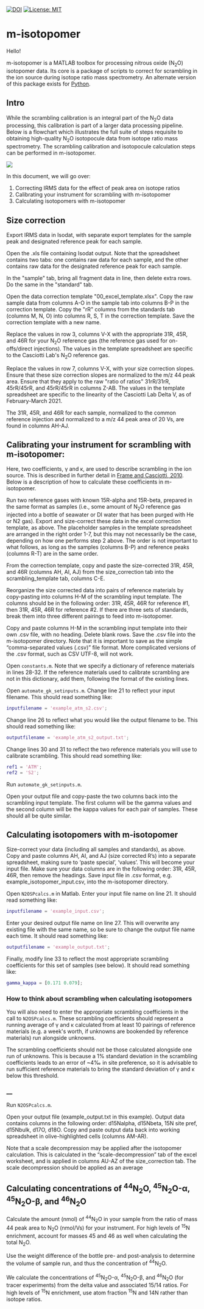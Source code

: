 [![DOI](https://zenodo.org/badge/DOI/10.5281/zenodo.5031237.svg)](https://doi.org/10.5281/zenodo.5031237)
[![License: MIT](https://img.shields.io/badge/License-MIT-blue.svg)](https://opensource.org/licenses/MIT)

# m-isotopomer

Hello!

m-isotopomer is a MATLAB toolbox for processing nitrous oxide (N<sub>2</sub>O) isotopomer data. Its core is a package of scripts to correct for scrambling in the ion source during isotope ratio mass spectrometry. An alternate version of this package exists for [Python](https://github.com/ckelly314/pyisotopomer).

## Intro

While the scrambling calibration is an integral part of the N<sub>2</sub>O data processing, this calibration is part of a larger data processing pipeline. Below is a flowchart which illustrates the full suite of steps requisite to obtaining high-quality N<sub>2</sub>O  isotopocule data from isotope ratio mass spectrometry. The scrambling calibration and isotopocule calculation steps can be performed in m-isotopomer.

![](flowchart.jpg)

In this document, we will go over:

1. Correcting IRMS data for the effect of peak area on isotope ratios
2. Calibrating your instrument for scrambling with m-isotopomer
3. Calculating isotopomers with m-isotopomer

## Size correction

Export IRMS data in Isodat, with separate export templates for the sample peak and designated reference peak for each sample.

Open the .xls file containing Isodat output. Note that the spreadsheet contains two tabs: one contains raw data for each sample, and the other contains raw data for the designated reference peak for each sample.

In the "sample" tab, bring all fragment data in line, then delete extra rows. Do the same in the "standard" tab.

Open the data correction template "00_excel_template.xlsx". Copy the raw sample data from columns A-O in the sample tab into columns B-P in the correction template. Copy the "rR" columns from the standards tab (columns M, N, O) into columns R, S, T in the correction template. Save the correction template with a new name.

Replace the values in row 3, columns V-X with the appropriate 31R, 45R, and 46R for your N<sub>2</sub>O reference gas (the reference gas used for on-offs/direct injections). The values in the template spreadsheet are specific to the Casciotti Lab's N<sub>2</sub>O reference gas. 

Replace the values in row 7, columns V-X, with your size correction slopes. Ensure that these size correction slopes are normalized to the m/z 44 peak area. Ensure that they apply to the raw "ratio of ratios" 31rR/31rR, 45rR/45rR, and 45rR/45rR in columns Z-AB. The values in the template spreadsheet are specific to the linearity of the Casciotti Lab Delta V, as of February-March 2021.

The 31R, 45R, and 46R for each sample, normalized to the common reference injection and normalized to a m/z 44 peak area of 20 Vs, are found in columns AH-AJ.

## Calibrating your instrument for scrambling with m-isotopomer:

Here, two coefficients, γ and κ, are used to describe scrambling in the ion source. This is described in further detail in [Frame and Casciotti, 2010](https://www.biogeosciences.net/7/2695/2010/). Below is a description of how to calculate these coefficients in m-isotopomer.

Run two reference gases with known 15R-alpha and 15R-beta, prepared in the same format as samples (i.e., some amount of N<sub>2</sub>O reference gas injected into a bottle of seawater or DI water that has been purged with He or N2 gas). Export and size-correct these data in the excel correction template, as above. The placeholder samples in the template spreadsheet are arranged in the right order 1-7, but this may not necessarily be the case, depending on how one performs step 2 above. The order is not important to what follows, as long as the samples (columns B-P) and reference peaks (columns R-T) are in the same order.

From the correction template, copy and paste the size-corrected 31R, 45R, and 46R (columns AH, AI, AJ) from the size_correction tab into the scrambling_template tab, columns C-E. 

Reorganize the size corrected data into pairs of reference materials by copy-pasting into columns H-M of the scrambling input template. The columns should be in the following order: 31R, 45R, 46R for reference #1, then 31R, 45R, 46R for reference #2. If there are three sets of standards, break them into three different pairings to feed into m-isotopomer.

Copy and paste columns H-M in the scrambling input template into their own .csv file, with no heading. Delete blank rows. Save the .csv file into the m-isotopomer directory. Note that it is important to save as the simple “comma-separated values (.csv)” file format. More complicated versions of the .csv format, such as CSV UTF-8, will not work.

Open ```constants.m```. Note that we specify a dictionary of reference materials in lines 28-32. If the reference materials used to calibrate scrambling are not in this dictionary, add them, following the format of the existing lines. 

Open ```automate_gk_setinputs.m```. Change line 21 to reflect your input filename. This should read something like:

```MATLAB
inputfilename = 'example_atm_s2.csv';
```

Change line 26 to reflect what you would like the output filename to be. This should read something like:

```MATLAB
outputfilename = 'example_atm_s2_output.txt';
```

Change lines 30 and 31 to reflect the two reference materials you will use to calibrate scrambling. This should read something like:

```MATLAB
ref1 = 'ATM';
ref2 = 'S2';
```

Run ```automate_gk_setinputs.m```.

Open your output file and copy-paste the two columns back into the scrambling input template. The first column will be the gamma values and the second column will be the kappa values for each pair of samples. These should all be quite similar.

## Calculating isotopomers with m-isotopomer

Size-correct your data (including all samples and standards), as above. Copy and paste columns AH, AI, and AJ (size corrected R’s) into a separate spreadsheet, making sure to ‘paste special’, ‘values’. This will become your input file. Make sure your data columns are in the following order: 31R, 45R, 46R, then remove the headings. Save input file in .csv format, e.g. example_isotopomer_input.csv, into the m-isotopomer directory. 

Open ```N2OSPcalcs.m``` in Matlab. Enter your input file name on line 21. It should read something like: 

```MATLAB
inputfilename = 'example_input.csv';
```

Enter your desired output file name on line 27. This will overwrite any existing file with the same name, so be sure to change the output file name each time. It should read something like:

```MATLAB
outputfilename = 'example_output.txt';
```

Finally, modify line 33 to reflect the most appropriate scrambling coefficients for this set of samples (see below). It should read something like:

```MATLAB
gamma_kappa = [0.171 0.079];
```

### How to think about scrambling when calculating isotopomers

You will also need to enter the appropriate scrambling coefficients in the call to  ```N2OSPcalcs.m```. These scrambling coefficients should represent a running average of γ and κ calculated from at least 10 pairings of reference materials (e.g. a week's worth, if unknowns are bookended by reference materials) run alongside unknowns. 

The scrambling coefficients should not be those calculated alongside one run of unknowns. This is because a 1% standard deviation in the scrambling coefficients leads to an error of ~4‰ in site preference, so it is advisable to run sufficient reference materials to bring the standard deviation of γ and κ below this threshold.

### __

Run ```N2OSPcalcs.m```.

Open your output file (example_output.txt in this example). Output data contains columns in the following order: d15Nalpha, d15Nbeta, 15N site pref, d15Nbulk, d17O, d18O. Copy and paste output data back into working spreadsheet in olive-highlighted cells (columns AM-AR).

Note that a scale decompression may be applied after the isotopomer calculation. This is calculated in the “scale-decompression” tab of the excel worksheet, and is applied in columns AU-AZ of the size_correction tab. The scale decompression should be applied as an average 

## Calculating concentrations of <sup>44</sup>N<sub>2</sub>O, <sup>45</sup>N<sub>2</sub>O-α, <sup>45</sup>N<sub>2</sub>O-β, and <sup>46</sup>N<sub>2</sub>O

Calculate the amount (nmol) of <sup>44</sup>N<sub>2</sub>O in your sample from the ratio of mass 44 peak area to N<sub>2</sub>O (nmol/Vs) for your instrument. For high levels of <sup>15</sup>N enrichment, account for masses 45 and 46 as well when calculating the total N<sub>2</sub>O.

Use the weight difference of the bottle pre- and post-analysis to determine the volume of sample run, and thus the concentration of <sup>44</sup>N<sub>2</sub>O.

We calculate the concentrations of <sup>45</sup>N<sub>2</sub>O-α, <sup>45</sup>N<sub>2</sub>O-β, and <sup>46</sup>N<sub>2</sub>O (for tracer experiments) from the delta value and associated 15/14 ratios. For high levels of <sup>15</sup>N enrichment, use atom fraction <sup>15</sup>N and 14</sup>N rather than isotope ratios.
